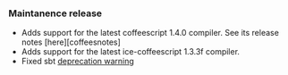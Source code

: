 ### Maintanence release

* Adds support for the latest coffeescript 1.4.0 compiler. See its release notes [here][coffeesnotes]
* Adds support for the latest ice-coffeescript 1.3.3f compiler. 
* Fixed sbt [deprecation warning][de]

[de]: https://github.com/harrah/xsbt/blob/0.12.0/util/io/Path.scala#L164
[coffeenotes]: https://github.com/jashkenas/coffee-script/compare/1.3.3...1.4.0
